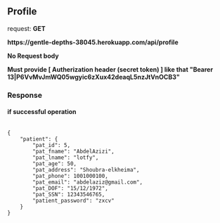 
## Profile

request: <strong> GET </strong>

<strong>
   https://gentle-depths-38045.herokuapp.com/api/profile
</strong>

<strong> No Request body </strong>


<strong> Must provide [ Autherization header (secret token) ] like that "Bearer 13|P6VvMvJmWQ05wgyic6zXux42deaqL5nzJtVnOCB3" </strong>


### Response 
#### if successful operation
<pre>
<code>
{
    "patient": {
        "pat_id": 5,
        "pat_fname": "AbdelAzizi",
        "pat_lname": "lotfy",
        "pat_age": 50,
        "pat_address": "Shoubra-elkheima",
        "pat_phone": 1001000100,
        "pat_email": "abdelaziz@gmail.com",
        "pat_DOF": "15/12/1972",
        "pat_SSN": 12343546765,
        "patient_password": "zxcv"
    }
}
</code>
</pre>

